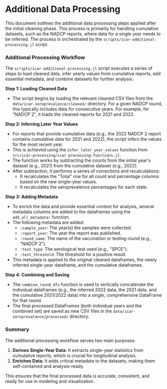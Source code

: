 # Additional Data Processing

This document outlines the additional data processing steps applied after the initial cleaning phase. This process is primarily for handling cumulative datasets, such as the NADCP reports, where data for a single year needs to be inferred. The process is orchestrated by the `scripts/icar-additional-processing.jl` script.

### Additional Processing Workflow

The `scripts/icar-additional-processing.jl` script executes a series of steps to load cleaned data, infer yearly values from cumulative reports, add essential metadata, and combine datasets for further analysis.

**Step 1: Loading Cleaned Data**

*   The script begins by loading the relevant cleaned CSV files from the `data/icar-seroprevalence/cleaned/` directory. For a given NADCP round, this typically includes data for consecutive years. For example, for "NADCP 2", it loads the cleaned reports for 2021 and 2022.

**Step 2: Inferring Later Year Values**

*   For reports that provide cumulative data (e.g., the 2022 NADCP 2 report contains cumulative data for 2021 and 2022), the script infers the values for the most recent year.
*   This is achieved using the `infer_later_year_values` function from `src/icar-processing/icar-processing-functions.jl`.
*   The function works by subtracting the counts from the initial year's dataset (e.g., 2021) from the cumulative dataset (e.g., 2022).
*   After subtraction, it performs a series of corrections and recalculations:
    *   It recalculates the "Total" row for all count and percentage columns based on the new single-year values.
    *   It recalculates the seroprevalence percentages for each state.

**Step 3: Adding Metadata**

*   To enrich the data and provide essential context for analysis, several metadata columns are added to the dataframes using the `add_all_metadata!` function.
*   The following metadata are added:
    *   `:sample_year`: The year(s) the samples were collected.
    *   `:report_year`: The year the report was published.
    *   `:round_name`: The name of the vaccination or testing round (e.g., "NADCP 2").
    *   `:test_type`: The serological test used (e.g., "SPCE").
    *   `:test_threshold`: The threshold for a positive result.
*   This metadata is applied to the original cleaned dataframes, the newly inferred single-year dataframe, and the cumulative dataframes.

**Step 4: Combining and Saving**

*   The `combine_round_dfs` function is used to vertically concatenate the individual dataframes (e.g., the inferred 2022 data, the 2021 data, and the cumulative 2021/2022 data) into a single, comprehensive DataFrame for that round.
*   The final processed DataFrames (both individual years and the combined set) are saved as new CSV files in the `data/icar-seroprevalence/processed/` directory.

### Summary

The additional processing workflow serves two main purposes:

1.  **Derives Single-Year Data**: It extracts single-year statistics from cumulative reports, which is crucial for longitudinal analysis.
2.  **Enriches Data**: It adds critical metadata to the datasets, making them self-contained and analysis-ready.

This ensures that the final processed data is accurate, consistent, and ready for use in modeling and visualization.
